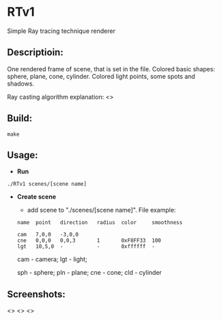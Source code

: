 # RTv1
Simple Ray tracing technique renderer

## Descriptioin:
One rendered frame of scene, that is set in the file. Colored basic shapes: sphere, plane, cone, cylinder. Colored light points, some spots and shadows.

Ray casting algorithm explanation:
<>

## Build:
```
make
```

## Usage:
- **Run**
```
./RTv1 scenes/[scene name]
```
- **Create scene**
  - add scene to "./scenes/[scene name]". File example:
  ```
  name  point   direction   radius  color     smoothness

  cam   7,0,0   -3,0,0
  cne   0,0,0   0,0,3       1       0xF8FF33  100
  lgt   10,5,0  -           -       0xffffff  -
  ```
  cam - camera; lgt - light;
  
  sph - sphere; pln - plane; cne - cone; cld - cylinder

## Screenshots:
<>
<>
<>
